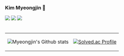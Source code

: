 ### Kim Myeongjin 👋

<!--
**mangs2e/mangs2e** is a ✨ _special_ ✨ repository because its `README.md` (this file) appears on your GitHub profile. -->


<a href="https://java.com/ko/"><img src="https://img.shields.io/badge/Java-007396?style=flat-square&amp;logo=Java&amp;logoColor=white" /></a> <a href="https://spring.io/"><img src="https://img.shields.io/badge/Spring-6DB33F?style=flat-square&amp;logo=Spring&amp;logoColor=white" /></a> <a href="https://go.mariadb.com/"><img src="https://img.shields.io/badge/MariaDB-003545?style=flat-square&amp;logo=MariaDB&amp;logoColor=white" /></a>
#


<table>

<td>  
  
![Myeongjin's Github stats](https://github-readme-stats.vercel.app/api?username=mangs2e&show_icons=true&theme=radical)
  
</td>
  
<td>

[![Solved.ac Profile](http://mazassumnida.wtf/api/v2/generate_badge?boj=mangs2e)](https://solved.ac/mangs2e)
  
</td>
  
<table>

